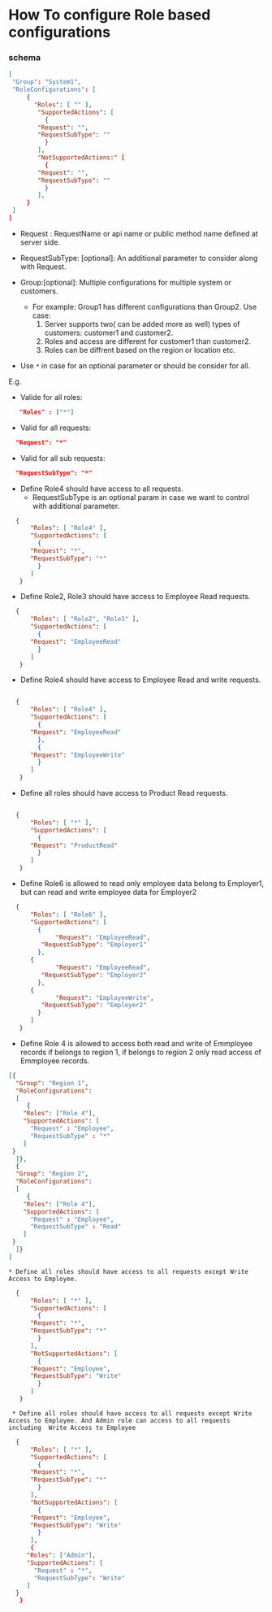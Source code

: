# How To configure Role based configurations

### schema
```json
[
 "Group": "System1",
 "RoleConfigurations": [
	 {
	   "Roles": [ "" ],
	    "SupportedActions": [
	      {
		"Request": "",
		"RequestSubType": ""
	      }
	    ],
	    "NotSupportedActions:" [
	      {
		"Request": "",
		"RequestSubType": ""
	      }
	    ],
	 }
 ]
]
````
* Request : RequestName or api name or public method name defined at server side.
* RequestSubType: [optional]: An additional parameter to consider along with Request.
* Group:[optional]: Multiple configurations for multiple system or customers.  
  * For example: Group1 has different configurations than Group2.
  Use case: 
    1. Server supports two( can be added more as well) types of customers: customer1 and customer2.
    2. Roles and access are different for customer1 than customer2.
    3. Roles can be diffrent based on the region or location etc.
  
 * Use `*` in case for an optional parameter or should be consider for all.
 
E.g.
  * Valide for all roles:  
  
  ```json
     "Roles" : ["*"]
   ```
   * Valid for all requests:   
   ```json
     "Request": "*"
   ```   
   * Valid for all sub requests:
   ```json
     "RequestSubType": "*"
   ```
   
  * Define Role4 should have access to all requests. 
    * RequestSubType is an optional param in case we want to control with additional parameter.

  ```json
	{
	    "Roles": [ "Role4" ],
	    "SupportedActions": [
	      {
		"Request": "*",
		"RequestSubType": "*"
	      }
	    ]
	 }
   ```
 * Define Role2, Role3 should have access to Employee Read requests. 

  ```json
	{
	    "Roles": [ "Role2", "Role3" ],
	    "SupportedActions": [
	      {
		"Request": "EmployeeRead"
	      }
	    ]
	 }
   ```
 * Define Role4 should have access to Employee Read and write requests. 

  ```json
  
	{
	    "Roles": [ "Role4" ],
	    "SupportedActions": [
	      {
		"Request": "EmployeeRead"
	      },
	      {
		"Request": "EmployeeWrite"
	      }
	    ]
	 }
   ```
 * Define all roles should have access to Product Read requests. 
 
  ```json

	{
	    "Roles": [ "*" ], 
	    "SupportedActions": [
	      {
		"Request": "ProductRead"
	      }
	    ]
	 }
   ```
   
   * Define Role6 is allowed to read only employee data belong to Employer1, but can read and write employee data for Employer2

  ```json
	{
	    "Roles": [ "Role6" ],
	    "SupportedActions": [
	      {
		       "Request": "EmployeeRead",
           "RequestSubType": "Employer1"
	      },
        {
		       "Request": "EmployeeRead",
           "RequestSubType": "Employer2"
	      },
        {
		       "Request": "EmployeeWrite",
           "RequestSubType": "Employer2"
	      }
	    ]
	 }
   ```
   
   * Define Role 4 is allowed to access both read and write of Emmployee records if belongs to region 1, if belongs to region 2 only read access of Emmployee records.
   
   ```json
   [{   
     "Group": "Region 1",
     "RoleConfigurations": 
     [
        {
	   "Roles": ["Role 4"],
	   "SupportedActions": [
	     "Request" : "Employee",
	     "RequestSubType" : "*"
	   ]
	}
     ]},
     {
     "Group": "Region 2",
     "RoleConfigurations": 
     [
        {
	   "Roles": ["Role 4"],
	   "SupportedActions": [
	     "Request" : "Employee",
	     "RequestSubType" : "Read"
	   ]
	}
     ]}     
   ]
   
   ```
    * Define all roles should have access to all requests except Write Access to Employee. 

  ```json
	{
	    "Roles": [ "*" ],
	    "SupportedActions": [
	      {
		"Request": "*",
		"RequestSubType": "*"
	      }
	    ],
	    "NotSupportedActions": [
	      {
		"Request": "Employee",
		"RequestSubType": "Write"
	      }
	    ]
	 }
   ```
     * Define all roles should have access to all requests except Write Access to Employee. And Admin role can access to all requests including  Write Access to Employee

  ```json
	{
	    "Roles": [ "*" ],
	    "SupportedActions": [
	      {
		"Request": "*",
		"RequestSubType": "*"
	      }
	    ],
	    "NotSupportedActions": [
	      {
		"Request": "Employee",
		"RequestSubType": "Write"
	      }
	    ],
	    {
	   "Roles": ["Admin"],
	   "SupportedActions": [
	     "Request" : "*",
	     "RequestSubType": "Write"
	   ]
	}
	 }
   ```
